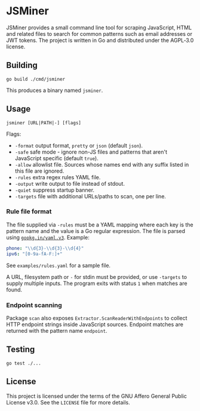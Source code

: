 # JSMiner

JSMiner provides a small command line tool for scraping JavaScript, HTML and related files to search for common patterns such as email addresses or JWT tokens. The project is written in Go and distributed under the AGPL‑3.0 license.

## Building

```
go build ./cmd/jsminer
```

This produces a binary named `jsminer`.

## Usage

```
jsminer [URL|PATH|-] [flags]
```

Flags:

- `-format` output format, `pretty` or `json` (default `json`).
- `-safe` safe mode - ignore non-JS files and patterns that aren't JavaScript specific (default `true`).
- `-allow` allowlist file. Sources whose names end with any suffix listed in this file are ignored.
- `-rules` extra regex rules YAML file.
- `-output` write output to file instead of stdout.
- `-quiet` suppress startup banner.
- `-targets` file with additional URLs/paths to scan, one per line.

### Rule file format

The file supplied via `-rules` must be a YAML mapping where each key is the
pattern name and the value is a Go regular expression. The file is parsed using
[`gopkg.in/yaml.v3`](https://pkg.go.dev/gopkg.in/yaml.v3). Example:

```yaml
phone: "\\d{3}-\\d{3}-\\d{4}"
ipv6: "[0-9a-fA-F:]+"
```
See `examples/rules.yaml` for a sample file.

A URL, filesystem path or `-` for stdin must be provided, or use `-targets` to supply multiple inputs. The program exits with status `1` when matches are found.

### Endpoint scanning

Package `scan` also exposes `Extractor.ScanReaderWithEndpoints` to collect
HTTP endpoint strings inside JavaScript sources. Endpoint matches are returned
with the pattern name `endpoint`.

## Testing

```
go test ./...
```

## License

This project is licensed under the terms of the GNU Affero General Public License v3.0. See the `LICENSE` file for more details.
